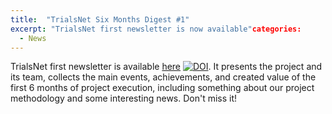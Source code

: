 ```yaml
---
title:  "TrialsNet Six Months Digest #1"
excerpt: "TrialsNet first newsletter is now available"categories: 
  - News
---
```


TrialsNet first newsletter is available [here](https://doi.org/10.5281/zenodo.8155325) [![DOI](https://zenodo.org/badge/DOI/10.5281/zenodo.8155325.svg)](https://doi.org/10.5281/zenodo.8155325). It presents the project and its team, collects the main events, achievements, and created value of the first 6 months of project execution, including something about our project methodology and some interesting news. Don't miss it!
